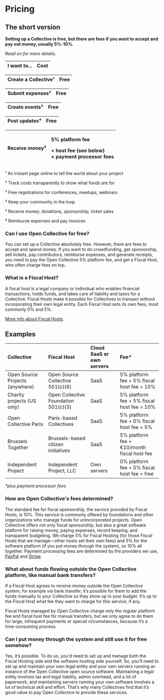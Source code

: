 # Pricing

## The short version

**Setting up a Collective is free, but there are fees if you want to accept and pay out money, usually 5%-10%.**

_Read on for more details._

| **I want to...** | **Cost** |
| :--- | :--- |


| Create a Collective¹ | Free |
| :--- | :--- |


| Submit expenses² | Free |
| :--- | :--- |


| Create events³ | Free |
| :--- | :--- |


| Post updates⁴ | Free |
| :--- | :--- |


<table>
  <thead>
    <tr>
      <th style="text-align:left">Receive money&#x2075;</th>
      <th style="text-align:left">
        <p>5% platform fee</p>
        <p>+ host fee (see below)
          <br />+ payment processor fees</p>
      </th>
    </tr>
  </thead>
  <tbody></tbody>
</table>¹ An instant page online to tell the world about your project

² Track costs transparently to show what funds are for

³ Free registrations for conferences, meetups, webinars

⁴ Keep your community in the loop

⁵ Receive money: donations, sponsorship, ticket sales

⁶ Reimburse expenses and pay invoices

### Can I use Open Collective for free?

You can set up a Collective absolutely free. However, there are fees to accept and spend money. If you want to do crowdfunding, get sponsorship, sell tickets, pay contributors, reimburse expenses, and generate receipts, you need to pay the Open Collective 5% platform fee, and get a Fiscal Host, who often charge fees on top.

### What is a Fiscal Host?

A fiscal host is a legal company or individual who enables financial transactions, holds funds, and takes care of liability and taxes for a Collective. Fiscal Hosts make it possible for Collectives to transact without incorporating their own legal entity. Each Fiscal Host sets its own fees, most commonly 0% and 5%.

[More info about Fiscal Hosts](../fiscal-hosts/fiscal-hosts.md).

## Examples <a id="docs-internal-guid-bbc579cc-7fff-c7e7-cc88-4b3cac120c2c"></a>

| Collective | Fiscal Host | Cloud SaaS or own servers | Fee\* |
| :--- | :--- | :--- | :--- |
| Open Source Projects \(anywhere\) | Open Source Collective 501\(c\)\(6\) | SaaS | 5% platform fee + 5% fiscal host fee = 10% |
| Charity projects \(US only\) | Open Collective Foundation 501\(c\)\(3\) | SaaS | 5% platform fee + 5% fiscal host fee = 10% |
| Open Collective Paris | Paris-based Collectives | SaaS | 5% platform fee + 0% fiscal host fee = 5% |
| Brussels Together | Brussels-based citizen initiatives | SaaS | 5% platform fee + €10/month fiscal host fee |
| Independent Project | Independent Project, LLC | Own servers | 0% platform fee + 0% fiscal host fee = free |

_\*plus payment processor fees_

### How are Open Collective's fees determined?

The standard fee for fiscal sponsorship, the service provided by Fiscal Hosts, is 10%. This service is commonly offered by foundations and other organizations who manage funds for unincorporated projects. Open Collective offers not only fiscal sponsorship, but also a great software platform for raising money, paying expenses, record keeping, and transparent budgeting. We charge 5% for Fiscal Hosting \(for those Fiscal Hosts that we manage—other hosts set their own fees\) and 5% for the software platform \(if you put money through the system\), so 10% all together. Payment processing fees are determined by the providers we use, [PayPal](https://www.paypal.com/us/webapps/mpp/paypal-fees) and [Stripe](https://stripe.com/pricing).

### What about funds flowing outside the Open Collective platform, like manual bank transfers?

If a Fiscal Host agrees to receive money outside the Open Collective system, for example via bank transfer, it’s possible for them to add the funds manually to your Collective so they show up in your budget. It’s up to the Fiscal Host what fee they want to charge for this service, if any.

Fiscal Hosts managed by Open Collective charge only the regular platform fee and fiscal host fee for manual transfers, but we only agree to do them for large, infrequent payments or special circumstances, because it’s a time-consuming process.

### Can I put money through the system and still use it for free somehow?

Yes, it’s possible. To do so, you'd need to set up and manage both the Fiscal Hosting side and the software hosting side yourself. So, you’ll need to set up and maintain your own legal entity and your own servers running an instance of the Open Collective open source software. Maintaining a legal entity involves tax and legal liability, admin overhead, and a lot of paperwork, and maintaining servers running your own software involves a lot of technical skill and effort. That’s why many Collectives find that it’s good value to pay Open Collective to provide these services.

